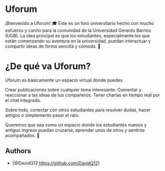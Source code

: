 # Uforum

¡Bienvenido a Uforum! 🎓 Este es un foro universitario hecho con mucho esfuerzo y cariño para la comunidad de la Universidad Gerardo Barrios (UGB). La idea principal es que los estudiantes, especialmente los que están comenzando su aventura en la universidad, puedan interactuar y compartir ideas de forma sencilla y cómoda. 🤝



# ¿De qué va Uforum?

Uforum es básicamente un espacio virtual donde puedes

Crear publicaciones sobre cualquier tema interesante.
Comentar y reaccionar a las ideas de tus compañeros.
Tener charlas en tiempo real por el chat integrado.

Sobre todo, conectar con otros estudiantes para resolver dudas, hacer amigos o simplemente pasar el rato.

Queremos que sea como un espacio  donde los estudiantes nuevos y antiguo ingreso puedan cruzarse, aprender unos de otros y sentirse acompañados. 🎉

## Authors

- [@DavidQ12 https://github.com/DavidQ12]

